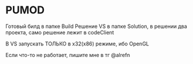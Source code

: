 # PUMOD
 
Готовый билд в папке Build
Решение VS в папке Solution, в решении два проекта, само решение лежит в codeClient

В VS запускать ТОЛЬКО в x32(x86) режиме, ибо OpenGL

Если что-то не работает, пишите мне в тг @alrefn